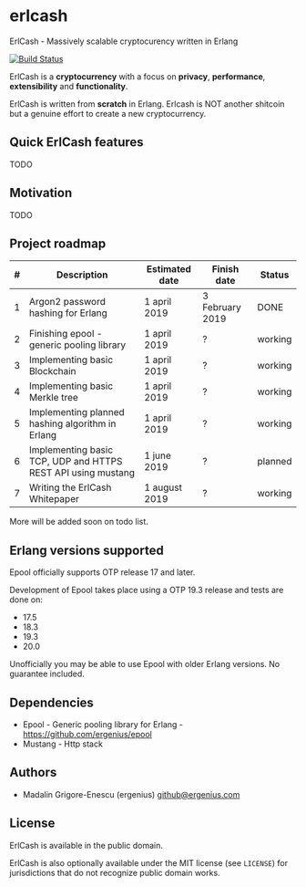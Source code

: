 # erlcash
ErlCash - Massively scalable cryptocurency written in Erlang

[![Build Status](https://api.travis-ci.org/ergenius/erlcash.svg?branch=master)](https://travis-ci.org/ergenius/erlcach)

ErlCash is a **cryptocurrency** with a focus on **privacy**, **performance**, **extensibility** and **functionality**.

ErlCash is written from **scratch** in Erlang. Erlcash is NOT another shitcoin but a genuine effort to create a new cryptocurrency.

## Quick ErlCash features

TODO

## Motivation

TODO

## Project roadmap

| # | Description | Estimated date | Finish date | Status |
| --- | --- | --- | --- | --- |
| 1 | Argon2 password hashing for Erlang  | 1 april 2019 | 3 February 2019 | DONE |
| 2 | Finishing epool - generic pooling library | 1 april 2019 | ? | working |
| 3 | Implementing basic Blockchain | 1 april 2019 | ? | working |
| 4 | Implementing basic Merkle tree | 1 april 2019 | ? | working |
| 5 | Implementing planned hashing algorithm in Erlang | 1 april 2019 | ? | working |
| 6 | Implementing basic TCP, UDP and HTTPS REST API using mustang | 1 june 2019 | ? | planned |
| 7 | Writing the ErlCash Whitepaper | 1 august 2019 | ? | working |

More will be added soon on todo list.

## Erlang versions supported

Epool officially supports OTP release 17 and later.

Development of Epool takes place using a OTP 19.3 release and tests are done on:
- 17.5
- 18.3
- 19.3
- 20.0

Unofficially you may be able to use Epool with older Erlang versions. No guarantee included.

## Dependencies

- Epool - Generic pooling library for Erlang - https://github.com/ergenius/epool
- Mustang - Http stack

## Authors

- Madalin Grigore-Enescu (ergenius) <github@ergenius.com>

## License

ErlCash is available in the public domain.

ErlCash is also optionally available under the MIT license (see `LICENSE`) for jurisdictions that do not recognize public domain works.
